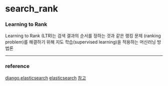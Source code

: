# search_rank

### Learning to Rank
Learning to Rank (LTR)는 검색 결과의 순서를 정하는 것과 같은 랭킹 문제 (ranking problem)를 해결하기 위해 지도 학습(supervised learning)을 적용하는 머신러닝 방법론

---

### reference

[django,elasticsearch](https://blog.nerdfactory.ai/2019/04/29/django-elasticsearch-restframework.html)
[elasticsearch](https://colab.research.google.com/github/tensorflow/io/blob/master/docs/tutorials/elasticsearch.ipynb#scrollTo=4CfKVmCvwcL7)
[참고](https://otzslayer.github.io/ml/2022/02/13/learning-to-rank.html)
